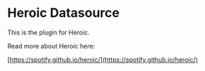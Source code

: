 # Heroic Datasource

This is the plugin for Heroic.

Read more about Heroic here:

[https://spotify.github.io/heroic/](https://spotify.github.io/heroic/)
